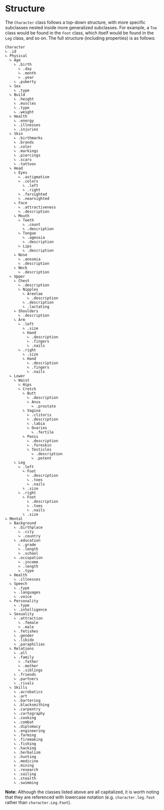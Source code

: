 # Structure

The `Character` class follows a top-down structure, with more specific subclasses nested inside more generalized
subclasses. For example, a `Toe` class would be found in the `Foot` class, which itself would be found in the `Leg`
class, and so on. The full structure (including properties) is as follows:

```
Character
∟ .id
∟ Physical
  ∟ Age
    ∟ .birth
      ∟ .day
      ∟ .month
      ∟ .year
    ∟ .puberty
  ∟ Sex
    ∟ .type
  ∟ Build
    ∟ .height
    ∟ .muscles
    ∟ .type
    ∟ .weight
  ∟ Health
    ∟ .energy
    ∟ .illnesses
    ∟ .injuries
  ∟ Skin
    ∟ .birthmarks
    ∟ .brands
    ∟ .color
    ∟ .markings
    ∟ .piercings
    ∟ .scars
    ∟ .tattoos
  ∟ Head
    ∟ Eyes
      ∟ .astigmatism
      ∟ .colors
        ∟ .left
        ∟ .right
      ∟ .farsighted
      ∟ .nearsighted
    ∟ Face
      ∟ .attractiveness
      ∟ .description
    ∟ Mouth
      ∟ Teeth
        ∟ .count
        ∟ .description
      ∟ Tongue
        ∟ .ageusia
        ∟ .description
      ∟ Lips
        ∟ .description
    ∟ Nose
      ∟ .anosmia
      ∟ .description
    ∟ Neck
      ∟ .description
  ∟ Upper
    ∟ Chest
      ∟ .description
      ∟ Nipples
        ∟ Areolae
          ∟ .description
        ∟ .description
        ∟ .lactating
    ∟ Shoulders
      ∟ .description
    ∟ Arm
      ∟ .left
        ∟ .size
        ∟ Hand
          ∟ .description
          ∟ .fingers
          ∟ .nails
      ∟ .right
        ∟ .size
        ∟ Hand
          ∟ .description
          ∟ .fingers
          ∟ .nails
  ∟ Lower
    ∟ Waist
      ∟ Hips
      ∟ Crotch
        ∟ Butt
          ∟ .description
          ∟ Anus
            ∟ .prostate
        ∟ Vagina
          ∟ .clitoris
          ∟ .description
          ∟ .labia
          ∟ Ovaries
            ∟ .fertile
        ∟ Penis
          ∟ .description
          ∟ .foreskin
          ∟ Testicles
            ∟ .description
            ∟ .potent
    ∟ Leg
      ∟ .left
        ∟ Foot
          ∟ .description
          ∟ .toes
          ∟ .nails
        ∟ .size
      ∟ .right
        ∟ Foot
          ∟ .description
          ∟ .toes
          ∟ .nails
        ∟ .size
∟ Mental
  ∟ Background
    ∟ .birthplace
      ∟ .city
      ∟ .country
    ∟ .education
      ∟ .grade
      ∟ .length
      ∟ .school
    ∟ .occupation
      ∟ .income
      ∟ .length
      ∟ .type
  ∟ Health
    ∟ .illnesses
  ∟ Speech
    ∟ .type
    ∟ .languages
    ∟ .voice
  ∟ Personality
    ∟ .type
    ∟ .intelligence
  ∟ Sexuality
    ∟ .attraction
      ∟ .female
      ∟ .male
    ∟ .fetishes
    ∟ .gender
    ∟ .libido
    ∟ .paraphilias
  ∟ Relations
    ∟ .all
    ∟ .family
      ∟ .father
      ∟ .mother
      ∟ .siblings
    ∟ .friends
    ∟ .partners
    ∟ .rivals
  ∟ Skills
    ∟ .acrobatics
    ∟ .art
    ∟ .bartering
    ∟ .blacksmithing
    ∟ .carpentry
    ∟ .cartography
    ∟ .cooking
    ∟ .combat 
    ∟ .diplomacy
    ∟ .engineering
    ∟ .farming
    ∟ .firemaking
    ∟ .fishing
    ∟ .hacking
    ∟ .herbalism
    ∟ .hunting
    ∟ .medicine
    ∟ .mining
    ∟ .research
    ∟ .sailing
    ∟ .stealth
    ∟ .swimming
```

**Note:** Although the classes listed above are all capitalized, it is worth noting that they are referenced with
lowercase notation (e.g. `character.leg.foot` rather than `character.Leg.Foot`).

